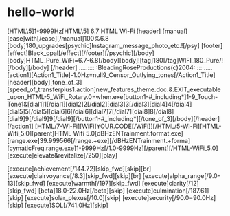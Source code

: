 # hello-world
[HTML\5]1-9999Hz[HTML\5] 6.7 HTML Wi-Fi [header] [manual][ease]with[/ease][/manual]100%6.8 [body]180_upgrades[psychic]Instagram_message_photo_etc.![/psy\] [footer][effect]Black_opal[/effect][/footer][/psychic][/body][body]HTML_Pure_WiFi=6.7-6.8[/body][body]![tag]180[/tag]WIFI_180_Pure/![/body][/body] [/header] .....:::: :BleadingRoseProductions(c)2004: ::::.....  [action1][Action1_Title]-1.0Hz=null9_Censor_Outlying_tones[/Action1_Title][header][body][tone_of_3][speed_of_transferplus1.action]new_features_theme.doc.&.EXIT_executable_upon_HTML-5_WiFi_Rotary.0=when.exe[button1-#_including*]1-9_Touch-Tone1&[dial1]1[/dial1][dial2]2[/dial2][dial3]3[/dial3][dial4]4[/dial4][dial5]5[/dial5][dial6]6[/dial6][dial7]7[/dial7][dial8]8[/dial8][dial9]9[/dial9]9[/dial9][/button1-#_including*][/tone_of_3][/body][/header][/action1] [HTML/7-Wi-Fi][WiFi]YOUR.CODE[/WiFi]][/HTML/5-Wi-Fi][HTML-Wifi_5.0][parent]HTML Wifi 5.0[dBHzENTrainment.format.exe][range.exe]39.999566[/range.+exe][/dBHzENTrainment.+forma][cymaticFreq.range.exe]1-9999Hz[/1.0-9999Hz][/parent][/HTML-WiFi_5.0]
[execute]elevate&revitalize[/250][play]

[execute]achievement[/144.72][skip_fwd][skip][br]
[execute]clairvoyance[/8.3][skip_fwd][skip][br]
[execute]alpha_range[/9.0-13][skip_fwd]
[execute]warmth[/197][skip_fwd]
[execute]clarity[/12][skip_fwd]
[beta]18.0-22.0Hz[/beta][skip]
[execute]culmination[/187.61][skip]
[execute]solar_plexus[/10.0][skip]
[execute]security[/90.0=90.0Hz][skip]
[execute]SOL[/741.0Hz][skip]
